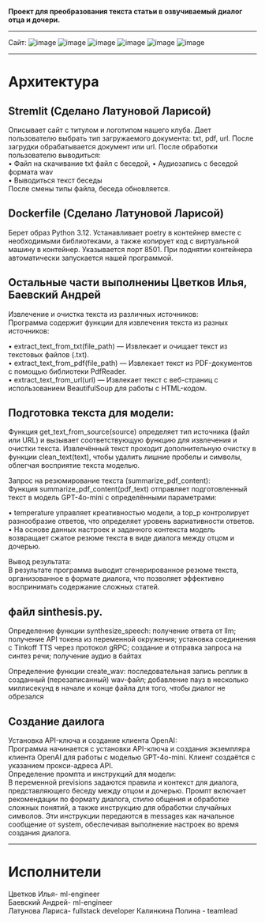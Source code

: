 
**Проект для преобразования текста статьи в озвучиваемый диалог отца и дочери.**
________________________________________________________
Сайт:
![image](https://github.com/user-attachments/assets/29716a13-987e-4fb7-89af-199423d025f6)
![image](https://github.com/user-attachments/assets/d08e6ced-ce40-49be-8357-1bd778f34bda)
![image](https://github.com/user-attachments/assets/498222f9-fbeb-473f-b0a6-5f1b5d33648e)
![image](https://github.com/user-attachments/assets/53d3d30b-78df-4b60-9553-6de1f6407977)
![image](https://github.com/user-attachments/assets/520afd69-77a7-4dcd-8b83-e326c8886c49)
![image](https://github.com/user-attachments/assets/1edab560-808c-41ed-95e0-0977f5b9ac7a)
________________________________________________________
# Архитектура

## Stremlit  (Сделано Латуновой Ларисой)
Описывает сайт с титулом и логотипом нашего клуба. Дает пользователю выбрать тип загружаемого документа: txt, pdf, url. После загрудки обрабатывается документ или url. 
После обработки пользователю выводиться:  
 • Файл на скачивание txt файл c беседой, 
 • Аудиозапись с беседой формата wav  
 • Выводиться текст беседы  
После смены типы файла, беседа обновляется.  

## Dockerfile  (Сделано Латуновой Ларисой)
Берет образ Python 3.12. Устанавливает poetry в контейнер вместе с необходимыми библиотеками, а также копирует код с виртуальной машину в контейнер. Указывается порт 8501. При поднятии контейнера автоматически запускается нашей программой. 

## Остальные части выполнениы Цветков Илья, Баевский Андрей
Извлечение и очистка текста из различных источников:  
Программа содержит функции для извлечения текста из разных источников:  

 • extract_text_from_txt(file_path) — Извлекает и очищает текст из текстовых файлов (.txt).  
 • extract_text_from_pdf(file_path) — Извлекает текст из PDF-документов с помощью библиотеки PdfReader.  
 • extract_text_from_url(url) — Извлекает текст с веб-страниц с использованием BeautifulSoup для работы с HTML-кодом.  

## Подготовка текста для модели:  
Функция get_text_from_source(source) определяет тип источника (файл или URL) и вызывает соответствующую функцию для извлечения и очистки текста. Извлечённый текст проходит дополнительную очистку в функции clean_text(text), чтобы удалить лишние пробелы и символы, облегчая восприятие текста моделью.  

Запрос на резюмирование текста (summarize_pdf_content):  
Функция summarize_pdf_content(pdf_text) отправляет подготовленный текст в модель GPT-4o-mini с определёнными параметрами:  

 • temperature управляет креативностью модели, а top_p контролирует разнообразие ответов, что определяет уровень вариативности ответов.  
 • На основе данных настроек и заданного контекста модель возвращает сжатое резюме текста в виде диалога между отцом и дочерью.  

Вывод результата:  
В результате программа выводит сгенерированное резюме текста, организованное в формате диалога, что позволяет эффективно воспринимать содержание сложных статей.  

## файл sinthesis.py.  

Определение функции synthesize_speech: получение ответа от llm; получение API токена из переменной окружения; установка соединения с Tinkoff TTS через протокол gRPC; создание и отправка запроса на синтез речи; получение аудио в байтах  

Определение функции create_wav: последовательная запись реплик в созданный (перезаписанный) wav-файл; добавление пауз в несколько миллисекунд в начале и конце файла для того, чтобы диалог не обрезался   

## Создание даилога 
Установка API-ключа и создание клиента OpenAI:  
Программа начинается с установки API-ключа и создания экземпляра клиента OpenAI для работы с моделью GPT-4o-mini. Клиент создаётся с указанием прокси-адреса API.  
Определение промпта и инструкций для модели:  
В переменной previsions задаются правила и контекст для диалога, представляющего беседу между отцом и дочерью. Промпт включает рекомендации по формату диалога, стилю общения и обработке сложных понятий, а также инструкцию для обработки случайных символов. Эти инструкции передаются в messages как начальное сообщение от system, обеспечивая выполнение настроек во время создания диалога.  

________________________________________________________
# Исполнители
Цветков Илья- ml-engineer  
Баевский Андрей- ml-engineer  
Латунова Лариса- fullstack developer
Калинкина Полина - teamlead  
